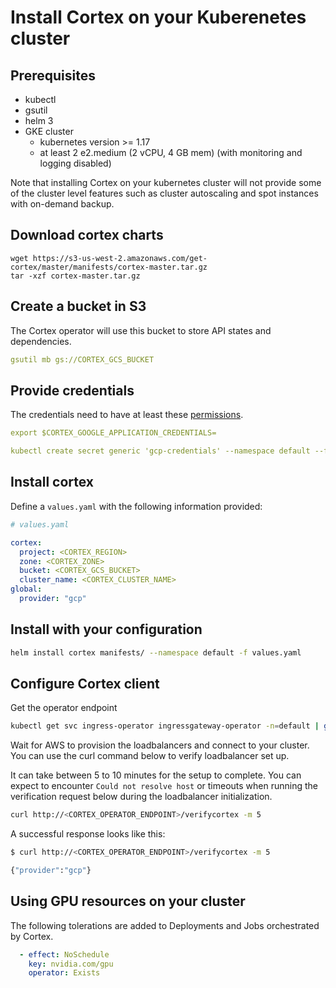 # Install Cortex on your Kuberenetes cluster

## Prerequisites

* kubectl
* gsutil
* helm 3
* GKE cluster
    * kubernetes version >= 1.17
    * at least 2 e2.medium (2 vCPU, 4 GB mem) (with monitoring and logging disabled)

Note that installing Cortex on your kubernetes cluster will not provide some of the cluster level features such as cluster autoscaling and spot instances with on-demand backup.

## Download cortex charts

<!-- CORTEX_VERSION -->
```
wget https://s3-us-west-2.amazonaws.com/get-cortex/master/manifests/cortex-master.tar.gz
tar -xzf cortex-master.tar.gz
```

## Create a bucket in S3

The Cortex operator will use this bucket to store API states and dependencies.

```yaml
gsutil mb gs://CORTEX_GCS_BUCKET
```

## Provide credentials

The credentials need to have at least these [permissions](credentials.md).

```yaml
export $CORTEX_GOOGLE_APPLICATION_CREDENTIALS=

kubectl create secret generic 'gcp-credentials' --namespace default --from-file=key.json=$CORTEX_GOOGLE_APPLICATION_CREDENTIALS
```

## Install cortex

Define a `values.yaml` with the following information provided:

```yaml
# values.yaml

cortex:
  project: <CORTEX_REGION>
  zone: <CORTEX_ZONE>
  bucket: <CORTEX_GCS_BUCKET>
  cluster_name: <CORTEX_CLUSTER_NAME>
global:
  provider: "gcp"
```

## Install with your configuration

```bash
helm install cortex manifests/ --namespace default -f values.yaml
```

## Configure Cortex client

Get the operator endpoint
```bash
kubectl get svc ingress-operator ingressgateway-operator -n=default | grep "ip"
```

Wait for AWS to provision the loadbalancers and connect to your cluster. You can use the curl command below to verify loadbalancer set up.

It can take between 5 to 10 minutes for the setup to complete. You can expect to encounter `Could not resolve host` or timeouts when running the verification request below during the loadbalancer initialization.

```bash
curl http://<CORTEX_OPERATOR_ENDPOINT>/verifycortex -m 5
```

A successful response looks like this:

```bash
$ curl http://<CORTEX_OPERATOR_ENDPOINT>/verifycortex -m 5

{"provider":"gcp"}
```

## Using GPU resources on your cluster

The following tolerations are added to Deployments and Jobs orchestrated by Cortex.

```yaml
  - effect: NoSchedule
    key: nvidia.com/gpu
    operator: Exists
```
